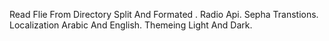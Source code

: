 Read Flie From Directory Split And Formated .
Radio Api.
Sepha Transtions.
Localization Arabic And English.
Themeing Light And Dark.
